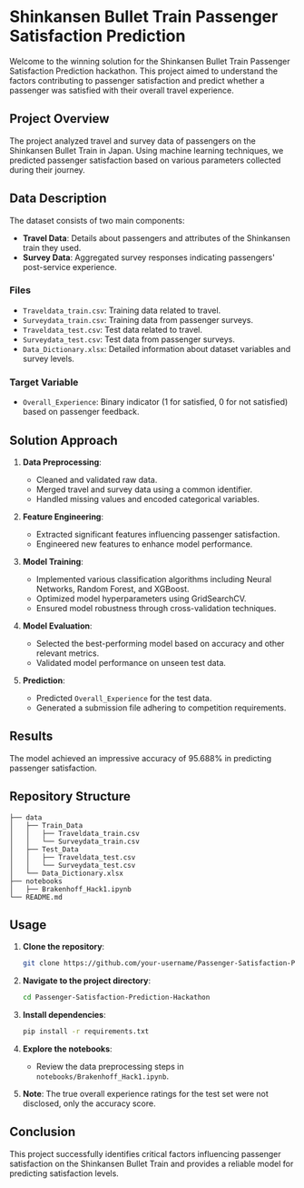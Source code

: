 # Shinkansen Bullet Train Passenger Satisfaction Prediction

Welcome to the winning solution for the Shinkansen Bullet Train Passenger Satisfaction Prediction hackathon. This project aimed to understand the factors contributing to passenger satisfaction and predict whether a passenger was satisfied with their overall travel experience.

## Project Overview

The project analyzed travel and survey data of passengers on the Shinkansen Bullet Train in Japan. Using machine learning techniques, we predicted passenger satisfaction based on various parameters collected during their journey.

## Data Description

The dataset consists of two main components:

- **Travel Data**: Details about passengers and attributes of the Shinkansen train they used.
- **Survey Data**: Aggregated survey responses indicating passengers' post-service experience.

### Files

- `Traveldata_train.csv`: Training data related to travel.
- `Surveydata_train.csv`: Training data from passenger surveys.
- `Traveldata_test.csv`: Test data related to travel.
- `Surveydata_test.csv`: Test data from passenger surveys.
- `Data_Dictionary.xlsx`: Detailed information about dataset variables and survey levels.

### Target Variable

- `Overall_Experience`: Binary indicator (1 for satisfied, 0 for not satisfied) based on passenger feedback.

## Solution Approach

1. **Data Preprocessing**:
   - Cleaned and validated raw data.
   - Merged travel and survey data using a common identifier.
   - Handled missing values and encoded categorical variables.

2. **Feature Engineering**:
   - Extracted significant features influencing passenger satisfaction.
   - Engineered new features to enhance model performance.

3. **Model Training**:
   - Implemented various classification algorithms including Neural Networks, Random Forest, and XGBoost.
   - Optimized model hyperparameters using GridSearchCV.
   - Ensured model robustness through cross-validation techniques.

4. **Model Evaluation**:
   - Selected the best-performing model based on accuracy and other relevant metrics.
   - Validated model performance on unseen test data.

5. **Prediction**:
   - Predicted `Overall_Experience` for the test data.
   - Generated a submission file adhering to competition requirements.

## Results

The model achieved an impressive accuracy of 95.688% in predicting passenger satisfaction.

## Repository Structure

```
├── data
│   ├── Train_Data
│   │   ├── Traveldata_train.csv
│   │   └── Surveydata_train.csv
│   ├── Test_Data
│   │   ├── Traveldata_test.csv
│   │   └── Surveydata_test.csv
│   └── Data_Dictionary.xlsx
├── notebooks
│   ├── Brakenhoff_Hack1.ipynb
└── README.md
```

## Usage

1. **Clone the repository**:
   ```bash
   git clone https://github.com/your-username/Passenger-Satisfaction-Prediction-Hackathon.git
   ```

2. **Navigate to the project directory**:
   ```bash
   cd Passenger-Satisfaction-Prediction-Hackathon
   ```

3. **Install dependencies**:
   ```bash
   pip install -r requirements.txt
   ```

4. **Explore the notebooks**:
   - Review the data preprocessing steps in `notebooks/Brakenhoff_Hack1.ipynb`.

5. **Note**: The true overall experience ratings for the test set were not disclosed, only the accuracy score. 

## Conclusion

This project successfully identifies critical factors influencing passenger satisfaction on the Shinkansen Bullet Train and provides a reliable model for predicting satisfaction levels.
